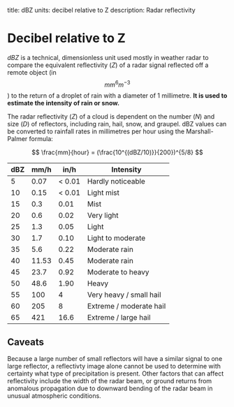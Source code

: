 title: dBZ
units: decibel relative to Z
description: Radar reflectivity

# Decibel relative to Z

*dBZ* is a technical, dimensionless unit used mostly in weather radar to compare the equivalent reflectivity (*Z*) of a radar signal reflected off a remote object (in $$ mm^{6}m^{-3} $$) to the return of a droplet of rain with a diameter of 1 millimetre. **It is used to estimate the intensity of rain or snow.**

The radar reflectivity (*Z*) of a cloud is dependent on the number (*N*) and size (*D*) of reflectors, including rain, hail, snow, and graupel. dBZ values can be converted to rainfall rates in millimetres per hour using the Marshall-Palmer formula:

$$ \frac{mm}{hour} = (\frac{10^{(dBZ/10)}}{200})^{5/8} $$

| dBZ | mm/h  | in/h   | Intensity               |
|-----|-------|--------|-------------------------|
| 5   | 0.07  | < 0.01 | Hardly noticeable       |
| 10  | 0.15  | < 0.01 | Light mist              |
| 15  | 0.3   | 0.01   | Mist                    |
| 20  | 0.6   | 0.02   | Very light              |
| 25  | 1.3   | 0.05   | Light                   |
| 30  | 1.7   | 0.10   | Light to moderate       |
| 35  | 5.6   | 0.22   | Moderate rain           |
| 40  | 11.53 | 0.45   | Moderate rain           |
| 45  | 23.7  | 0.92   | Moderate to heavy       |
| 50  | 48.6  | 1.90   | Heavy                   |
| 55  | 100   | 4      | Very heavy / small hail |
| 60  | 205   | 8      | Extreme / moderate hail |
| 65  | 421   | 16.6   | Extreme / large hail    |

## Caveats

Because a large number of small reflectors will have a similar signal to one large reflector, a reflectivty image alone cannot be used to determine with certainty what type of precipitation is present. Other factors that can affect reflectivity include the width of the radar beam, or ground returns from anomalous propagation due to downward bending of the radar beam in unusual atmospheric conditions.

